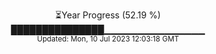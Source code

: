 <p align="center">
⏳Year Progress (52.19 %) <br>
███████████████▁▁▁▁▁▁▁▁▁▁▁▁▁▁▁ <br>
<sub>Updated: Mon, 10 Jul 2023 12:03:18 GMT</sub>
</p>

